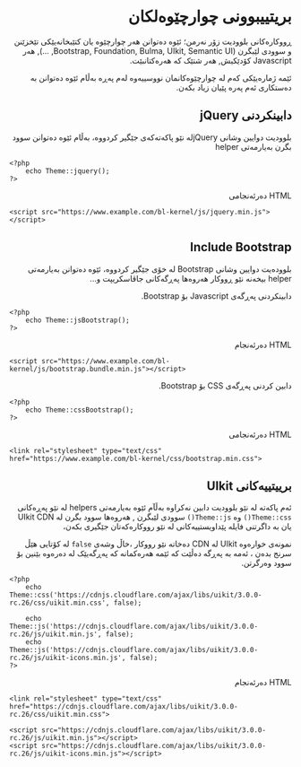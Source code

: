 <div dir="rtl">
	
# بریتییبوونی چوارچێوەلکان
<!-- position: 7 -->

ڕووکارەکانی بلوودیت زۆر نەرمن؛ ئێوە دەتوانن هەر چوارچێوە یان کتێبخانەیێکی تێخزێنن و سوودی لێبگرن (Bootstrap, Foundation, Bulma, UIkit, Semantic UI, ...), هەر Javascript کۆدێکیش, هەر شتێک کە هەرەکتانبێت.

ئێمە ژمارەیێکی کەم لە چوارچێوەکانمان نووسییەوە لەم پەڕە بەڵام ئێوە دەتوانن بە دەستکاری ئەم پەرە پێیان زیاد بکەن.

<h2 id="jquery">دابینکردنی jQuery</h2>

بلوودیت دوایین وشانی jQueryلە نێو پاکەتەکەی جێگیر کردووە، بەڵام ئێوە دەتوانن سوود بگرن بەیارمەتی helper
</div>

```
<?php
	echo Theme::jquery();
?>
```

<div dir="rtl">
HTML دەرئەنجامی
</div>

```
<script src="https://www.example.com/bl-kernel/js/jquery.min.js"></script>
```
<div dir="rtl">
<h2 id="bootstrap">Include Bootstrap</h2>

بلوودەیت دوایین وشانی  Bootstrap لە خۆی جێگیر کردووە، ئێوە دەتوانن بەیارمەتی helper بیخەنە نێو ڕووکار هەروەها پەڕگەکانی جاڤاسکریپت و...

دابینکردنی پەڕگەی  Javascript بۆ Bootstrap.
</div>

```
<?php
	echo Theme::jsBootstrap();
?>
```
<div dir="rtl">
HTML دەرئەنجام
</div>

```
<script src="https://www.example.com/bl-kernel/js/bootstrap.bundle.min.js"></script>
```
<div dir="rtl">
دابین کردنی پەڕگەی CSS بۆ Bootstrap.
</div>

```
<?php
	echo Theme::cssBootstrap();
?>
```

<div dir="rtl">
HTML دەرئەنجامی
</div>

```
<link rel="stylesheet" type="text/css" href="https://www.example.com/bl-kernel/css/bootstrap.min.css">
```
<div dir="rtl">
<h2 id="uikit">برییتییەکانی UIkit</h2>

ئەم پاکەتە لە نێو بلوودیت دابین نەکراوە بەڵآم ئێوە بەیارمەتی  helpers  لە نێو پەڕەکانی `Theme::css()` وە `Theme::js()` سوودی لێبگرن , هەروەها سوود بگرن لە UIkit CDN یان بە داگرتنی فایلە پێداویستییەکانی لە نێو رووکارەکەتان جێگیری بکەن،

نمونەی خوارەوە UIkit لە CDN دەخاتە نێو رووکار ،خاڵ وشەی `false` لە کۆتایی هێڵ سرنج بدەن ، ئەمە بە پەڕگە دەڵێت کە ئێمە هەرەکمانە کە پەڕگەیێک لە دەرەوە بێنین بۆ سوود وەرگرتن.
</div>

```
<?php
	echo Theme::css('https://cdnjs.cloudflare.com/ajax/libs/uikit/3.0.0-rc.26/css/uikit.min.css', false);

	echo Theme::js('https://cdnjs.cloudflare.com/ajax/libs/uikit/3.0.0-rc.26/js/uikit.min.js', false);
	echo Theme::js('https://cdnjs.cloudflare.com/ajax/libs/uikit/3.0.0-rc.26/js/uikit-icons.min.js', false);
?>
```
<div dir="rtl">
HTML دەرئەنجام
</div>

```
<link rel="stylesheet" type="text/css" href="https://cdnjs.cloudflare.com/ajax/libs/uikit/3.0.0-rc.26/css/uikit.min.css">

<script src="https://cdnjs.cloudflare.com/ajax/libs/uikit/3.0.0-rc.26/js/uikit.min.js"></script>
<script src="https://cdnjs.cloudflare.com/ajax/libs/uikit/3.0.0-rc.26/js/uikit-icons.min.js"></script>
```

